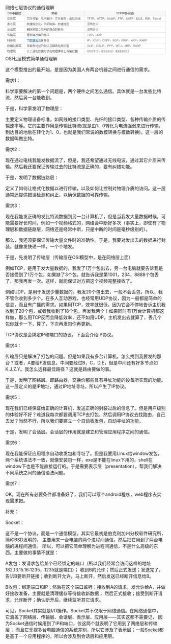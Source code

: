 网络七层协议的通俗理解         
![](./images/net7.png)      
OSI七层模式简单通俗理解
 
这个模型推出的最开始，是是因为美国人有两台机器之间进行通信的需求。
 
需求1：
 
科学家要解决的第一个问题是，两个硬件之间怎么通信。具体就是一台发些比特流，然后另一台能收到。
 
于是，科学家发明了物理层：
 
主要定义物理设备标准，如网线的接口类型、光纤的接口类型、各种传输介质的传输速率等。它的主要作用是传输比特流(就是由1、0转化为电流强弱来进行传输，到达目的地后在转化为1、0，也就是我们常说的数模转换与模数转换)。这一层的数据叫做比特。
 
需求2：
 
现在通过电线我能发数据流了，但是，我还希望通过无线电波，通过其它介质来传输。然后我还要保证传输过去的比特流是正确的，要有纠错功能。
  
于是，发明了数据链路层：
 
定义了如何让格式化数据以进行传输，以及如何让控制对物理介质的访问。这一层通常还提供错误检测和纠正，以确保数据的可靠传输。
 
需求3：
 
现在我能发正确的发比特流数据到另一台计算机了，但是当我发大量数据时候，可能需要好长时间，例如一个视频格式的，网络会中断好多次（事实上，即使有了物理层和数据链路层，网络还是经常中断，只是中断的时间是毫秒级别的）。
 
那么，我还须要保证传输大量文件时的准确性。于是，我要对发出去的数据进行封装。就像发快递一样，一个个地发。
 
于是，先发明了传输层（传输层在OSI模型中，是在网络层上面）
 
例如TCP，是用于发大量数据的，我发了1万个包出去，另一台电脑就要告诉我是否接受到了1万个包，如果缺了3个包，就告诉我是第1001，234，8888个包丢了，那我再发一次。这样，就能保证对方把这个视频完整接收了。
 
例如UDP，是用于发送少量数据的。我发20个包出去，一般不会丢包，所以，我不管你收到多少个。在多人互动游戏，也经常用UDP协议，因为一般都是简单的信息，而且有广播的需求。如果用TCP，效率就很低，因为它会不停地告诉主机我收到了20个包，或者我收到了18个包，再发我两个！如果同时有1万台计算机都这样做，那么用TCP反而会降低效率，还不如用UDP，主机发出去就算了，丢几个包你就卡一下，算了，下次再发包你再更新。
 
TCP协议是会绑定IP和端口的协议，下面会介绍IP协议。
 
需求4：
 
传输层只是解决了打包的问题。但是如果我有多台计算机，怎么找到我要发的那台？或者，A要给F发信息，中间要经过B，C，D,E，但是中间还有好多节点如K.J.Z.Y。我怎么选择最佳路径？这就是路由要做的事。
 
于是，发明了网络层。即路由器，交换价那些具有寻址功能的设备所实现的功能。这一层定义的是IP地址，通过IP地址寻址。所以产生了IP协议。
  
需求5：
 
现在我们已经保证给正确的计算机，发送正确的封装过后的信息了。但是用户级别的体验好不好？难道我每次都要调用TCP去打包，然后调用IP协议去找路由，自己去发？当然不行，所以我们要建立一个自动收发包，自动寻址的功能。
 
于是，发明了会话层。会话层的作用就是建立和管理应用程序之间的通信。
 
需求6：
 
现在我能保证应用程序自动收发包和寻址了。但是我要用Linux给window发包，两个系统语法不一致，就像安装包一样，exe是不能在linux下用的，shell在window下也是不能直接运行的。于是需要表示层（presentation），帮我们解决不同系统之间的通信语法问题。
 
需求7：
 
OK，现在所有必要条件都准备好了，我们可以写个android程序，web程序去实现需求把。
 
补充：
 
Socket：
 
这不是一个协议，而是一个通信模型。其实它最初是伯克利加州分校软件研究所，简称BSD发明的，
主要用来一台电脑的两个进程间通信，然后把它用到了两台电脑的进程间通信。
所以，可以把它简单理解为进程间通信，不是什么高级的东西。主要做的事情不就是：
 
A发包：发请求包给某个已经绑定的端口（所以我们经常会访问这样的地址182.13.15.16:1235，1235就是端口）；
收到B的允许；然后正式发送；发送完了，告诉B要断开链接；收到断开允许，马上断开，然后发送已经断开信息给B。
 
B收包：绑定端口和IP；然后在这个端口监听；接收到A的请求，发允许给A，并做好接收准备，主要就是清理缓存等待接收新数据；
然后正式接收；接受到断开请求，允许断开；确认断开后，继续监听其它请求。
 
可见，Socket其实就是I/O操作。Socket并不仅限于网络通信。在网络通信中，
它涵盖了网络层、传输层、会话层、表示层、应用层——其实这都不需要记，
因为Socket通信时候用到了IP和端口，仅这两个就表明了它用到了网络层和传输层；
而且它无视多台电脑通信的系统差别，所以它涉及了表示层；一般Socket都是基于一个应用程序的，所以会涉及到会话层和应用层。